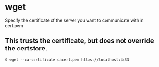 # wget

Specify the certificate of the server you want to communicate with in cert.pem

## This trusts the certificate, but does not override the certstore.

````
$ wget --ca-certificate cacert.pem https://localhost:4433
````

